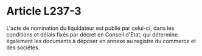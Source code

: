 # Article L237-3

L'acte de nomination du liquidateur est publié par celui-ci, dans les conditions et délais fixés par décret en Conseil d'Etat, qui détermine également les documents à déposer en annexe au registre du commerce et des sociétés.